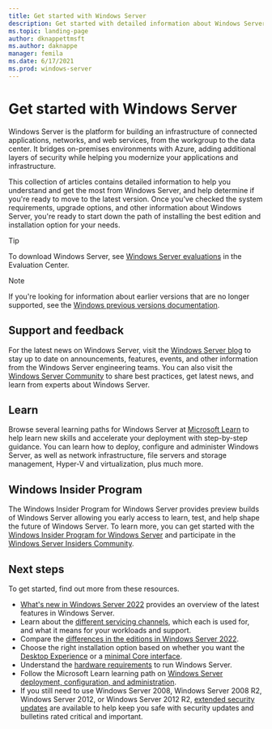 ```yaml
---
title: Get started with Windows Server 
description: Get started with detailed information about Windows Server and get ready to deploy, upgrade, or migrate.
ms.topic: landing-page
author: dknappettmsft
ms.author: daknappe
manager: femila
ms.date: 6/17/2021
ms.prod: windows-server
---
```


# Get started with Windows Server

Windows Server is the platform for building an infrastructure of connected applications, networks, and web services, from the workgroup to the data center. It bridges on-premises environments with Azure, adding additional layers of security while helping you modernize your applications and infrastructure.

This collection of articles contains detailed information to help you understand and get the most from Windows Server, and help determine if you're ready to move to the latest version. Once you've checked the system requirements, upgrade options, and other information about Windows Server, you're ready to start down the path of installing the best edition and installation option for your needs.

> [!TIP]
> To download Windows Server, see [Windows Server evaluations](https://www.microsoft.com/evalcenter/evaluate-windows-server) in the Evaluation Center.

> [!NOTE]
> If you're looking for information about earlier versions that are no longer supported, see the [Windows previous versions documentation](/previous-versions/windows/).

## Support and feedback

For the latest news on Windows Server, visit the [Windows Server blog](https://cloudblogs.microsoft.com/windowsserver/) to stay up to date on announcements, features, events, and other information from the Windows Server engineering teams. You can also visit the [Windows Server Community](https://techcommunity.microsoft.com/t5/windows-server/ct-p/Windows-Server) to share best practices, get latest news, and learn from experts about Windows Server.

## Learn

Browse several learning paths for Windows Server at [Microsoft Learn](/learn/browse/?source=learn&terms=Windows%20Server&resource_type=learning%20path) to help learn new skills and accelerate your deployment with step-by-step guidance. You can learn how to deploy, configure and administer Windows Server, as well as network infrastructure, file servers and storage management, Hyper-V and virtualization, plus much more.

## Windows Insider Program

The Windows Insider Program for Windows Server provides preview builds of Windows Server allowing you early access to learn, test, and help shape the future of Windows Server. To learn more, you can get started with the [Windows Insider Program for Windows Server](https://insider.windows.com/for-business-getting-started-server) and participate in the [Windows Server Insiders Community](https://techcommunity.microsoft.com/t5/windows-server-insiders/bd-p/WindowsServerInsiders).

## Next steps

To get started, find out more from these resources.

* [What's new in Windows Server 2022](../windows-server-2022/get-started/whats-new.md) provides an overview of the latest features in Windows Server.
* Learn about the [different servicing channels](../get-started/servicing-channels-comparison.md), which each is used for, and what it means for your workloads and support.
* Compare the [differences in the editions in Windows Server 2022](../get-started/editions-comparison-windows-server-2022.md).
* Choose the right installation option based on whether you want the [Desktop Experience](Getting-Started-with-Server-with-Desktop-Experience.md) or a [minimal Core interface](Getting-Started-with-Server-Core.md).
* Understand the [hardware requirements](../get-started/hardware-requirements.md) to run Windows Server.
* Follow the Microsoft Learn learning path on [Windows Server deployment, configuration, and administration](/learn/paths/windows-server-deployment-configuration-administration/).
* If you still need to use Windows Server 2008, Windows Server 2008 R2, Windows Server 2012, or Windows Server 2012 R2, [extended security updates](extended-security-updates.md) are available to help keep you safe with security updates and bulletins rated critical and important.
